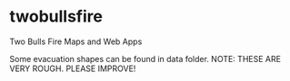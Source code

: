 twobullsfire
============

Two Bulls Fire Maps and Web Apps

Some evacuation shapes can be found in data folder.  NOTE: THESE ARE VERY ROUGH.  PLEASE IMPROVE!
